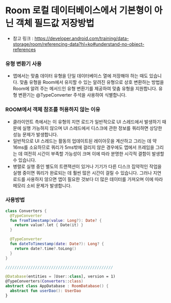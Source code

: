 # Room 로컬 데이터베이스에서 기본형이 아닌 객체 필드값 저장방법
- 참고 링크 : https://developer.android.com/training/data-storage/room/referencing-data?hl=ko#understand-no-object-references

### 유형 변환기 사용
- 앱에서는 맞춤 데이터 유형을 단일 데이터베이스 열에 저장해야 하는 때도 있습니다. 맞춤 유형을 Room에서 유지할 수 있는 알려진 유형으로 상호 변환하는 방법을 Room에 알려 주는 메서드인 유형 변환기를 제공하여 맞춤 유형을 지원합니다. 유형 변환기는 @TypeConverter 주석을 사용하여 식별합니다.

### ROOM에서 객체 참조를 허용하지 않는 이유
- 클라이언트 측에서는 이 유형의 지연 로드가 일반적으로 UI 스레드에서 발생하기 때문에 실행 가능하지 않으며 UI 스레드에서 디스크에 관한 정보를 쿼리하면 상당한 성능 문제가 발생합니다.
- 일반적으로 UI 스레드는 활동의 업데이트된 레이아웃을 계산하고 그리는 데 약 16ms를 소요하므로 쿼리가 5ms밖에 걸리지 않은 경우에도 앱에서 프레임을 그리는 데 여전히 시간이 부족할 가능성이 크며 이에 따라 분명한 시각적 결함이 발생할 수 있습니다.
- 병렬로 실행 중인 별도의 트랜잭션이 있거나 기기가 다른 디스크 집약적인 작업을 실행 중이면 쿼리가 완료되는 데 훨씬 많은 시간이 걸릴 수 있습니다. 그러나 지연 로드를 사용하지 않으면 앱이 필요한 것보다 더 많은 데이터를 가져오며 이에 따라 메모리 소비 문제가 발생합니다.

### 사용방법
~~~kotlin
class Converters {
  @TypeConverter
  fun fromTimestamp(value: Long?): Date? {
    return value?.let { Date(it) }
  }

  @TypeConverter
  fun dateToTimestamp(date: Date?): Long? {
    return date?.time?.toLong()
  }
}

///////////////////////////////////////////////

@Database(entities = [User::class], version = 1)
@TypeConverters(Converters::class)
abstract class AppDatabase : RoomDatabase() {
  abstract fun userDao(): UserDao
}
~~~

